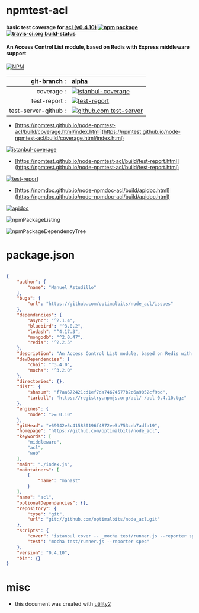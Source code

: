 # npmtest-acl

#### basic test coverage for  [acl (v0.4.10)](https://github.com/optimalbits/node_acl)  [![npm package](https://img.shields.io/npm/v/npmtest-acl.svg?style=flat-square)](https://www.npmjs.org/package/npmtest-acl) [![travis-ci.org build-status](https://api.travis-ci.org/npmtest/node-npmtest-acl.svg)](https://travis-ci.org/npmtest/node-npmtest-acl)

#### An Access Control List module, based on Redis with Express middleware support

[![NPM](https://nodei.co/npm/acl.png?downloads=true&downloadRank=true&stars=true)](https://www.npmjs.com/package/acl)

| git-branch : | [alpha](https://github.com/npmtest/node-npmtest-acl/tree/alpha)|
|--:|:--|
| coverage : | [![istanbul-coverage](https://npmtest.github.io/node-npmtest-acl/build/coverage.badge.svg)](https://npmtest.github.io/node-npmtest-acl/build/coverage.html/index.html)|
| test-report : | [![test-report](https://npmtest.github.io/node-npmtest-acl/build/test-report.badge.svg)](https://npmtest.github.io/node-npmtest-acl/build/test-report.html)|
| test-server-github : | [![github.com test-server](https://npmtest.github.io/node-npmtest-acl/GitHub-Mark-32px.png)](https://npmtest.github.io/node-npmtest-acl/build/app/index.html) | | build-artifacts : | [![build-artifacts](https://npmtest.github.io/node-npmtest-acl/glyphicons_144_folder_open.png)](https://github.com/npmtest/node-npmtest-acl/tree/gh-pages/build)|

- [https://npmtest.github.io/node-npmtest-acl/build/coverage.html/index.html](https://npmtest.github.io/node-npmtest-acl/build/coverage.html/index.html)

[![istanbul-coverage](https://npmtest.github.io/node-npmtest-acl/build/screenCapture.buildCi.browser.%252Ftmp%252Fbuild%252Fcoverage.lib.html.png)](https://npmtest.github.io/node-npmtest-acl/build/coverage.html/index.html)

- [https://npmtest.github.io/node-npmtest-acl/build/test-report.html](https://npmtest.github.io/node-npmtest-acl/build/test-report.html)

[![test-report](https://npmtest.github.io/node-npmtest-acl/build/screenCapture.buildCi.browser.%252Ftmp%252Fbuild%252Ftest-report.html.png)](https://npmtest.github.io/node-npmtest-acl/build/test-report.html)

- [https://npmdoc.github.io/node-npmdoc-acl/build/apidoc.html](https://npmdoc.github.io/node-npmdoc-acl/build/apidoc.html)

[![apidoc](https://npmdoc.github.io/node-npmdoc-acl/build/screenCapture.buildCi.browser.%252Ftmp%252Fbuild%252Fapidoc.html.png)](https://npmdoc.github.io/node-npmdoc-acl/build/apidoc.html)

![npmPackageListing](https://npmtest.github.io/node-npmtest-acl/build/screenCapture.npmPackageListing.svg)

![npmPackageDependencyTree](https://npmtest.github.io/node-npmtest-acl/build/screenCapture.npmPackageDependencyTree.svg)



# package.json

```json

{
    "author": {
        "name": "Manuel Astudillo"
    },
    "bugs": {
        "url": "https://github.com/optimalbits/node_acl/issues"
    },
    "dependencies": {
        "async": "^2.1.4",
        "bluebird": "^3.0.2",
        "lodash": "^4.17.3",
        "mongodb": "^2.0.47",
        "redis": "^2.2.5"
    },
    "description": "An Access Control List module, based on Redis with Express middleware support",
    "devDependencies": {
        "chai": "^3.4.0",
        "mocha": "^3.2.0"
    },
    "directories": {},
    "dist": {
        "shasum": "f7aa672421cd1ef7da74674577b2c6a9052cf9bd",
        "tarball": "https://registry.npmjs.org/acl/-/acl-0.4.10.tgz"
    },
    "engines": {
        "node": ">= 0.10"
    },
    "gitHead": "e69042e5c415830196f4872ee3b753ceb7adfa19",
    "homepage": "https://github.com/optimalbits/node_acl",
    "keywords": [
        "middleware",
        "acl",
        "web"
    ],
    "main": "./index.js",
    "maintainers": [
        {
            "name": "manast"
        }
    ],
    "name": "acl",
    "optionalDependencies": {},
    "repository": {
        "type": "git",
        "url": "git://github.com/optimalbits/node_acl.git"
    },
    "scripts": {
        "cover": "istanbul cover -- _mocha test/runner.js --reporter spec",
        "test": "mocha test/runner.js --reporter spec"
    },
    "version": "0.4.10",
    "bin": {}
}
```



# misc
- this document was created with [utility2](https://github.com/kaizhu256/node-utility2)
